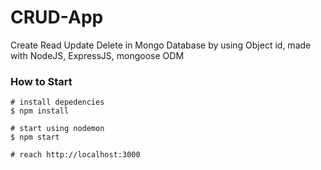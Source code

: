 # CRUD-App 
Create Read Update Delete in Mongo Database by using Object id, made with NodeJS, ExpressJS, mongoose ODM
### How to Start
```
# install depedencies
$ npm install

# start using nodemon
$ npm start

# reach http://localhost:3000

```
